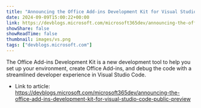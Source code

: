```yaml
---
title: "Announcing the Office Add-ins Development Kit for Visual Studio Code (public preview)"
date: 2024-09-09T15:00:22+00:00
link: https://devblogs.microsoft.com/microsoft365dev/announcing-the-office-add-ins-development-kit-for-visual-studio-code-public-preview
showShare: false
showReadTime: false
thumbnail: images/vs.png
tags: ["devblogs.microsoft.com"]
---
```

The Office Add-ins Development Kit is a new development tool to help you set up your environment, create Office Add-ins, and debug the code with a streamlined developer experience in Visual Studio Code.

- Link to article: https://devblogs.microsoft.com/microsoft365dev/announcing-the-office-add-ins-development-kit-for-visual-studio-code-public-preview